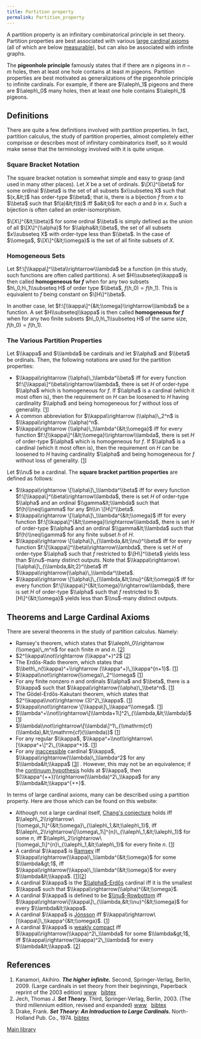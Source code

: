 ```yaml
---
title: Partition property
permalink: Partition_property
---
```


A partition property is an infinitary combinatorical principle in set
theory. Partition properties are best associated with various [large
cardinal
axioms](Upper_attic "Upper attic")
(all of which are below
[measurable](Measurable "Measurable")),
but can also be associated with infinite graphs.

The **pigeonhole principle** famously states that if there are $n$
pigeons in $n-m$ holes, then at least one hole contains at least $m$
pigeons. Partition properties are best motivated as generalizations of
the pigeonhole principle to infinite cardinals. For example, if there
are $\\aleph\_1$ pigeons and there are $\\aleph\_0$ many holes, then at
least one hole contains $\\aleph\_1$ pigeons.

## Definitions

There are quite a few definitions involved with partition properties. In
fact, partition calculus, the study of partition properties, almost
completely either comprisse or describes most of infinitary
combinatorics itself, so it would make sense that the terminology
involved with it is quite unique.

### Square Bracket Notation

The square bracket notation is somewhat simple and easy to grasp (and
used in many other places). Let $X$ be a set of ordinals. $\[X\]^\\beta$
for some ordinal $\\beta$ is the set of all subsets $x\\subseteq X$ such
that $(x,&lt;)$ has order-type $\\beta$; that is, there is a bijection
$f$ from $x$ to $\\beta$ such that $f(a)&lt;f(b)$ iff $a&lt;b$ for each
$a$ and $b$ in $x$. Such a bijection is often called an
order-isomorphism.

$\[X\]^{&lt;\\beta}$ for some ordinal $\\beta$ is simply defined as the
union of all $\[X\]^{\\alpha}$ for $\\alpha&lt;\\beta$, the set of all
subsets $x\\subseteq X$ with order-type less than $\\beta$. In the case
of $\\omega$, $\[X\]^{&lt;\\omega}$ is the set of all finite subsets of
$X$.

### Homogeneous Sets

Let $f:\[\\kappa\]^\\beta\\rightarrow\\lambda$ be a function (in this
study, such functions are often called partitions). A set
$H\\subseteq\\kappa$ is then called **homogeneous for $f$** when for any
two subsets $h\_0,h\_1\\subseteq H$ of order type $\\beta$,
$f(h\_0)=f(h\_1)$. This is equivalent to $f$ being constant on
$\[H\]^\\beta$.

In another case, let $f:\[\\kappa\]^{&lt;\\omega}\\rightarrow\\lambda$
be a function. A set $H\\subseteq\\kappa$ is then called **homogeneous
for $f$** when for any two finite subsets $h\_0,h\_1\\subseteq H$ of the
same size, $f(h\_0)=f(h\_1)$.

### The Various Partition Properties

Let $\\kappa$ and $\\lambda$ be cardinals and let $\\alpha$ and $\\beta$
be ordinals. Then, the following notations are used for the partition
properties:

-   $\\kappa\\rightarrow (\\alpha)\_\\lambda^\\beta$ iff for every
    function $f:\[\\kappa\]^\\beta\\rightarrow\\lambda$, there is set
    $H$ of order-type $\\alpha$ which is homogeneous for $f$. If
    $\\alpha$ is a cardinal (which it most often is), then the
    requirement on $H$ can be loosened to $H$ having cardinality
    $\\alpha$ and being homogeneous for $f$ without loss of generality.
    \[[1](#bibkey_Kanamori2009:HigherInfinite)\]
-   A common abbreviation for $\\kappa\\rightarrow (\\alpha)\_2^n$ is
    $\\kappa\\rightarrow (\\alpha)^n$.
-   $\\kappa\\rightarrow (\\alpha)\_\\lambda^{&lt;\\omega}$ iff for
    every function $f:\[\\kappa\]^{&lt;\\omega}\\rightarrow\\lambda$,
    there is set $H$ of order-type $\\alpha$ which is homogeneous for
    $f$. If $\\alpha$ is a cardinal (which it most often is), then the
    requirement on $H$ can be loosened to $H$ having cardinality
    $\\alpha$ and being homogeneous for $f$ without loss of generality.
    \[[1](#bibkey_Kanamori2009:HigherInfinite)\]

Let $\\nu$ be a cardinal. The **square bracket partition properties**
are defined as follows:

-   $\\kappa\\rightarrow \[\\alpha\]\_\\lambda^\\beta$ iff for every
    function $f:\[\\kappa\]^\\beta\\rightarrow\\lambda$, there is set
    $H$ of order-type $\\alpha$ and an ordinal $\\gamma&lt;\\lambda$
    such that $f(h)\\neq\\gamma$ for any $h\\in \[H\]^\\beta$.
-   $\\kappa\\rightarrow \[\\alpha\]\_\\lambda^{&lt;\\omega}$ iff for
    every function $f:\[\\kappa\]^{&lt;\\omega}\\rightarrow\\lambda$,
    there is set $H$ of order-type $\\alpha$ and an ordinal
    $\\gamma&lt;\\lambda$ such that $f(h)\\neq\\gamma$ for any finite
    subset $h$ of $H$.
-   $\\kappa\\rightarrow \[\\alpha\]\_{\\lambda,&lt;\\nu}^\\beta$ iff
    for every function $f:\[\\kappa\]^\\beta\\rightarrow\\lambda$, there
    is set $H$ of order-type $\\alpha$ such that $f$ restricted to
    $\[H\]^\\beta$ yields less than $\\nu$-many distinct outputs. Note
    that $\\kappa\\rightarrow\[\\alpha\]\_{\\lambda,&lt;2}^\\beta$ iff
    $\\kappa\\rightarrow(\\alpha)\_\\lambda^\\beta$.
-   $\\kappa\\rightarrow \[\\alpha\]\_{\\lambda,&lt;\\nu}^{&lt;\\omega}$
    iff for every function
    $f:\[\\kappa\]^{&lt;\\omega}\\rightarrow\\lambda$, there is set $H$
    of order-type $\\alpha$ such that $f$ restricted to
    $\[H\]^{&lt;\\omega}$ yields less than $\\nu$-many distinct outputs.

## Theorems and Large Cardinal Axioms

There are several theorems in the study of partition calculus. Namely:

-   Ramsey's theorem, which states that $\\aleph\_0\\rightarrow
    (\\omega)\_m^n$ for each finite $m$ and $n$.
    \[[2](#bibkey_Jech2003:SetTheory)\]
-   $2^\\kappa\\not\\rightarrow (\\kappa^+)^2$
    \[[2](#bibkey_Jech2003:SetTheory)\]
-   The Erdős-Rado theorem, which states that
    $\\beth\_n(\\kappa)^+\\rightarrow (\\kappa^+)\_\\kappa^{n+1}$.
    \[[1](#bibkey_Kanamori2009:HigherInfinite)\]
-   $\\kappa\\not\\rightarrow(\\omega)\_2^\\omega$
    \[[1](#bibkey_Kanamori2009:HigherInfinite)\]
-   For any finite nonzero $n$ and ordinals $\\alpha$ and $\\beta$,
    there is a $\\kappa$ such that
    $\\kappa\\rightarrow(\\alpha)\_\\beta^n$.
    \[[1](#bibkey_Kanamori2009:HigherInfinite)\]
-   The Gödel-Erdős-Kakutani theorem, which states that
    $2^\\kappa\\not\\rightarrow (3)^2\_\\kappa$.
    \[[1](#bibkey_Kanamori2009:HigherInfinite)\]
-   $\\kappa\\not\\rightarrow \[\\kappa\]\_\\kappa^\\omega$.
    \[[1](#bibkey_Kanamori2009:HigherInfinite)\]
-   $\\lambda^+\\not\\rightarrow\[\\lambda+1\]^2\_{\\lambda,&lt;\\lambda}$
    \[[1](#bibkey_Kanamori2009:HigherInfinite)\]
-   $\\lambda\\not\\rightarrow\[\\lambda\]^1\_{\\mathrm{cf}(\\lambda),&lt;\\mathrm{cf}(\\lambda)}$
    \[[1](#bibkey_Kanamori2009:HigherInfinite)\]
-   For any regular $\\kappa$,
    $\\kappa^+\\not\\rightarrow\[\\kappa^+\]^2\_{\\kappa^+}$.
    \[[1](#bibkey_Kanamori2009:HigherInfinite)\]
-   For any
    [inaccessible](Inaccessible "Inaccessible")
    cardinal $\\kappa$, $\\kappa\\rightarrow(\\lambda)\_\\lambda^2$ for
    any $\\lambda&lt;\\kappa$ \[[3](#bibkey_Drake1974:SetTheory)\] .
    However, this may not be an equivalence; if the
    <a href="Continuum_hypothesis" class="mw-redirect" title="Continuum hypothesis">continuum hypothesis</a>
    holds at $\\kappa$, then
    $(\\kappa^{++})\\rightarrow(\\lambda)^2\_\\kappa$ for any
    $\\lambda&lt;\\kappa^{++}$.

In terms of large cardinal axioms, many can be described using a
partition property. Here are those which can be found on this website:

-   Although not a large cardinal itself, [Chang's
    conjecture](Chang%27s_conjecture "Chang's conjecture")
    holds iff
    $\\aleph\_2\\rightarrow\[\\omega\_1\]^{&lt;\\omega}\_{\\aleph\_1,&lt;\\aleph\_1}$,
    iff
    $\\aleph\_2\\rightarrow\[\\omega\_1\]^{n}\_{\\aleph\_1,&lt;\\aleph\_1}$
    for some $n$, iff
    $\\aleph\_2\\rightarrow\[\\omega\_1\]^{n}\_{\\aleph\_1,&lt;\\aleph\_1}$
    for every finite $n$. \[[1](#bibkey_Kanamori2009:HigherInfinite)\]
-   A cardinal $\\kappa$ is
    [Ramsey](Ramsey "Ramsey")
    iff $\\kappa\\rightarrow(\\kappa)\_\\lambda^{&lt;\\omega}$ for some
    $\\lambda&gt;1$, iff
    $\\kappa\\rightarrow(\\kappa)\_\\lambda^{&lt;\\omega}$ for every
    $\\lambda&lt;\\kappa$.
    \[[1](#bibkey_Kanamori2009:HigherInfinite)\]\[[2](#bibkey_Jech2003:SetTheory)\]
-   A cardinal $\\kappa$ is the
    [$\\alpha$-Erdős](Erdos "Erdos")
    cardinal iff it is the smallest $\\kappa$ such that
    $\\kappa\\rightarrow(\\alpha)^{&lt;\\omega}$.
-   A cardinal $\\kappa$ is defined to be
    [$\\nu$-Rowbottom](Rowbottom "Rowbottom")
    iff
    $\\kappa\\rightarrow\[\\kappa\]\_{\\lambda,&lt;\\nu}^{&lt;\\omega}$
    for every $\\lambda&lt;\\kappa$.
-   A cardinal $\\kappa$ is
    [Jónsson](Jonsson "Jonsson")
    iff $\\kappa\\rightarrow\[\\kappa\]\_\\kappa^{&lt;\\omega}$.
    \[[1](#bibkey_Kanamori2009:HigherInfinite)\]
-   A cardinal $\\kappa$ is [weakly
    compact](Weakly_compact "Weakly compact")
    iff $\\kappa\\rightarrow(\\kappa)^2\_\\lambda$ for some
    $\\lambda&gt;1$, iff $\\kappa\\rightarrow(\\kappa)^2\_\\lambda$ for
    every $\\lambda&lt;\\kappa$. \[[2](#bibkey_Jech2003:SetTheory)\]

## References

1.  <span id="bibkey_Kanamori2009:HigherInfinite">Kanamori, Akihiro.
    ***The higher infinite.*** Second, Springer-Verlag, Berlin, 2009.
    (Large cardinals in set theory from their beginnings, Paperback
    reprint of the 2003 edition)
    <a href="https://link.springer.com/book/10.1007%2F978-3-540-88867-3" class="extiw">www</a>   <a href="javascript:bibpopup(&#39;@book%7BKanamori2009:HigherInfinite,%20%20%20%20AUTHOR%20=%20%7BKanamori,%20Akihiro%7D,%3Cbr%3E%20%20%20%20%20TITLE%20=%20%7BThe%20higher%20infinite%7D,%3Cbr%3E%20%20%20%20SERIES%20=%20%7BSpringer%20Monographs%20in%20Mathematics%7D,%3Cbr%3E%20%20%20EDITION%20=%20%7BSecond%7D,%3Cbr%3E%20%20%20%20%20%20NOTE%20=%20%7BLarge%20cardinals%20in%20set%20theory%20from%20their%20beginnings,%20%20%20%20%20%20%20%20%20%20%20%20%20%20Paperback%20reprint%20of%20the%202003%20edition%7D,%3Cbr%3E%20PUBLISHER%20=%20%7BSpringer-Verlag%7D,%3Cbr%3E%20%20%20ADDRESS%20=%20%7BBerlin%7D,%3Cbr%3E%20%20%20%20%20%20YEAR%20=%20%7B2009%7D,%3Cbr%3E%20%20%20%20%20PAGES%20=%20%7Bxxii+536%7D,%3Cbr%3E%20%20%20%20%20%20%20URL%20=%20%7Bhttps://link.springer.com/book/10.1007%2F978-3-540-88867-3%7D%7D&#39;)" class="bibtex">bibtex</a></span>
2.  <span id="bibkey_Jech2003:SetTheory">Jech, Thomas J. ***Set
    Theory.*** Third, Springer-Verlag, Berlin, 2003. (The third
    millennium edition, revised and expanded)
    <a href="https://logic.wikischolars.columbia.edu/file/view/Jech%2C+T.+J.+%282003%29.+Set+Theory+%28The+3rd+millennium+ed.%29.pdf" class="extiw">www</a>   <a href="javascript:bibpopup(&#39;@book%7BJech2003:SetTheory,%20%20%20%20AUTHOR%20=%20%7BJech,%20Thomas%20J.%7D,%3Cbr%3E%20%20%20%20TITLE%20=%20%7BSet%20Theory%7D,%3Cbr%3E%20%20%20%20SERIES%20=%20%7BSpringer%20Monographs%20in%20Mathematics%7D,%3Cbr%3E%20%20%20%20%20%20NOTE%20=%20%7BThe%20third%20millennium%20edition,%20revised%20and%20expanded%7D,%3Cbr%3E%20PUBLISHER%20=%20%7BSpringer-Verlag%7D,%3Cbr%3E%20%20%20%20%20EDITION%20=%20%7BThird%7D,%3Cbr%3E%20%20%20%20%20ADDRESS%20=%20%7BBerlin%7D,%3Cbr%3E%20%20%20%20%20YEAR%20=%20%7B2003%7D,%3Cbr%3E%20%20%20%20%20URL%20=%20%7Bhttps://logic.wikischolars.columbia.edu/file/view/Jech%2C+T.+J.+%282003%29.+Set+Theory+%28The+3rd+millennium+ed.%29.pdf%7D,%3Cbr%3E%7D&#39;)" class="bibtex">bibtex</a></span>
3.  <span id="bibkey_Drake1974:SetTheory">Drake, Frank. ***Set Theory:
    An Introduction to Large Cardinals.*** North-Holland Pub. Co., 1974.
    <a href="javascript:bibpopup(&#39;@book%7BDrake1974:SetTheory,%20%20%20TITLE%20=%20%7BSet%20Theory:%20An%20Introduction%20to%20Large%20Cardinals%7D,%3Cbr%3E%20%20%20AUTHOR%20=%20%7BDrake,%20Frank%7D,%3Cbr%3E%20%20%20PUBLISHER%20=%20%7BNorth-Holland%20Pub.%20Co.%7D,%3Cbr%3E%20%20%20ISBN%20=%20%7B0444105352,%209780444105356%7D,%3Cbr%3E%20%20%20YEAR%20=%20%7B1974%7D,%3Cbr%3E%20%20%20SERIES%20=%20%7BStudies%20in%20Logic%20and%20the%20Foundations%20of%20Mathematics,%20Volume%2076%7D%7D&#39;)" class="bibtex">bibtex</a></span>

[Main
library](Library "Library")


